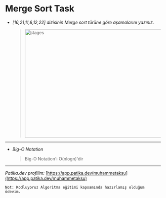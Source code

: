 # Merge Sort Task

- _[16,21,11,8,12,22] dizisinin Merge sort türüne göre aşamalarını yazınız._

  > <img src="https://live.staticflickr.com/65535/52112037951_b2f809cef4_z.jpg" alt="stages" width="450" height="350"/>

---

- _Big-O Notation_
  > Big-O Notation'ı O(nlogn)'dir

---

_Patika.dev profilim:_ [https://app.patika.dev/muhammetaksu](https://app.patika.dev/muhammetaksu)

`Not: Kodluyoruz Algoritma eğitimi kapsamında hazırlamış olduğum ödevim.`

